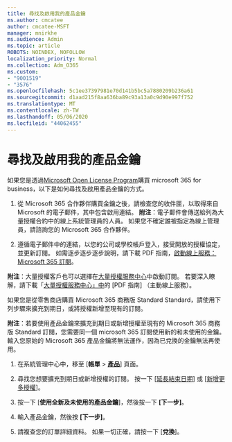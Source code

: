 ```yaml
---
title: 尋找及啟用我的產品金鑰
ms.author: cmcatee
author: cmcatee-MSFT
manager: mnirkhe
ms.audience: Admin
ms.topic: article
ROBOTS: NOINDEX, NOFOLLOW
localization_priority: Normal
ms.collection: Adm_O365
ms.custom:
- "9001519"
- "3576"
ms.openlocfilehash: 5c1ee37397981e70d141b5bc5a7880209b236a61
ms.sourcegitcommit: d1aad215f8aa636ba89c93a13a0c9d90e997f752
ms.translationtype: MT
ms.contentlocale: zh-TW
ms.lasthandoff: 05/06/2020
ms.locfileid: "44062455"
---
```

# <a name="find-and-activate-my-product-key"></a>尋找及啟用我的產品金鑰

如果您是透過[Microsoft Open License Program](https://go.microsoft.com/fwlink/p/?LinkID=613298)購買 microsoft 365 for business，以下是如何尋找及啟用產品金鑰的方式。

1. 從 Microsoft 365 合作夥伴購買金鑰之後，請檢查您的收件匣，以取得來自 Microsoft 的電子郵件，其中包含啟用連結。  **附注**：電子郵件會傳送給列為大量授權合約中的線上系統管理員的人員。  如果您不確定誰被指定為線上管理員，請諮詢您的 Microsoft 365 合作夥伴。

2. 遵循電子郵件中的連結，以您的公司或學校帳戶登入，接受開放的授權協定，並更新訂閱。  如需逐步逐步逐步說明，請下載 PDF 指南，[啟動線上服務： Microsoft 365 訂閱](https://go.microsoft.com/fwlink/p/?LinkId=618100)。 

**附注**：大量授權客戶也可以選擇在[大量授權服務中心](https://go.microsoft.com/fwlink/p/?LinkID=282016)中啟動訂閱。  若要深入瞭解，請下載「[大量授權服務中心」中](https://go.microsoft.com/fwlink/p/?LinkId=618096)的 [PDF 指南] （主動線上服務）。

如果您是從零售商店購買 Microsoft 365 商務版 Standard Standard，請使用下列步驟來擴充到期日，或將授權新增至現有的訂閱。

**附注**：若要使用產品金鑰來擴充到期日或新增授權至現有的 Microsoft 365 商務版 Standard 訂閱，您需要同一個 microsoft 365 訂閱使用新的和未使用的金鑰。  輸入您原始的 Microsoft 365 產品金鑰將無法運作，因為已兌換的金鑰無法再使用。

1. 在系統管理中心中，移至 [**帳單** > **[產品](https://go.microsoft.com/fwlink/p/?linkid=842054)**] 頁面。

2. 尋找您想要擴充到期日或新增授權的訂閱。  按一下 [[延長結束日期](https://go.microsoft.com/fwlink/p/?linkid=842054)] 或 [[新增更多授權](https://go.microsoft.com/fwlink/p/?linkid=842054)]。

3. 按一下 [**使用全新及未使用的產品金鑰**]，然後按一下 **[下一步]**。

4. 輸入產品金鑰，然後按 **[下一步]**。

5. 請複查您的訂單詳細資料。  如果一切正確，請按一下 [**兌換**]。